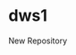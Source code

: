 # dws1
New Repository
<!DOCTYPE HTML>
<html>
	<head> 
		<title>This is a test page.</title>
		<script src="js/Engelhardt_Richard_Expressions_Assignment.js"> </script>
	</head>
	<body>
		<!-- write a note -->
	</body>
</html>
